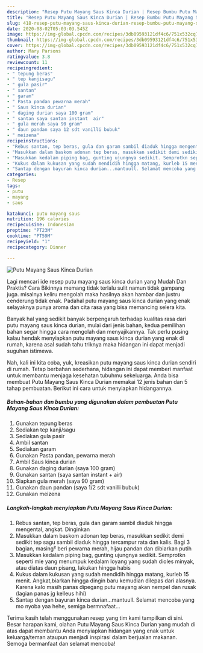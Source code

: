 ```yaml
---
description: "Resep Putu Mayang Saus Kinca Durian | Resep Bumbu Putu Mayang Saus Kinca Durian Yang Enak Dan Mudah"
title: "Resep Putu Mayang Saus Kinca Durian | Resep Bumbu Putu Mayang Saus Kinca Durian Yang Enak Dan Mudah"
slug: 418-resep-putu-mayang-saus-kinca-durian-resep-bumbu-putu-mayang-saus-kinca-durian-yang-enak-dan-mudah
date: 2020-08-02T05:03:03.545Z
image: https://img-global.cpcdn.com/recipes/3db09593121df4c6/751x532cq70/putu-mayang-saus-kinca-durian-foto-resep-utama.jpg
thumbnail: https://img-global.cpcdn.com/recipes/3db09593121df4c6/751x532cq70/putu-mayang-saus-kinca-durian-foto-resep-utama.jpg
cover: https://img-global.cpcdn.com/recipes/3db09593121df4c6/751x532cq70/putu-mayang-saus-kinca-durian-foto-resep-utama.jpg
author: Mary Parsons
ratingvalue: 3.8
reviewcount: 11
recipeingredient:
- " tepung beras"
- " tep kanjisagu"
- " gula pasir"
- " santan"
- " garam"
- " Pasta pandan pewarna merah"
- " Saus kinca durian"
- " daging durian saya 100 gram"
- " santan saya santan instant  air"
- " gula merah saya 90 gram"
- " daun pandan saya 12 sdt vanilli bubuk"
- " meizena"
recipeinstructions:
- "Rebus santan, tep beras, gula dan garam sambil diaduk hingga mengental, angkat. Dinginkan"
- "Masukkan dalam baskom adonan tep beras, masukkan sedikit demi sedikit tep sagu sambil diaduk hingga tercampur rata dan kalis. Bagi 3 bagian, masing² beri pewarna merah, hijau pandan dan dibiarkan putih"
- "Masukkan kedalam piping bag, gunting ujungnya sedikit. Semprotkn seperti mie yang menumpuk kedalam loyang yang sudah dioles minyak, atau diatas daun pisang, lakukan hingga habis"
- "Kukus dalam kukusan yang sudah mendidih hingga matang, kurleb 15 menit. Angkat,biarkan hingga dingin baru kemudian dilepas dari alasnya. Karena kalo masih panas dipegang putu mayang akan nempel dan rusak (lagian panas jg kelleus hihi)"
- "Santap dengan bayuran kinca durian...mantuull. Selamat mencoba yang mo nyoba yaa hehe, semiga bermnafaat..."
categories:
- Resep
tags:
- putu
- mayang
- saus

katakunci: putu mayang saus 
nutrition: 196 calories
recipecuisine: Indonesian
preptime: "PT23M"
cooktime: "PT59M"
recipeyield: "1"
recipecategory: Dinner

---
```



![Putu Mayang Saus Kinca Durian](https://img-global.cpcdn.com/recipes/3db09593121df4c6/751x532cq70/putu-mayang-saus-kinca-durian-foto-resep-utama.jpg)

Lagi mencari ide resep putu mayang saus kinca durian yang Mudah Dan Praktis? Cara Bikinnya memang tidak terlalu sulit namun tidak gampang juga. misalnya keliru mengolah maka hasilnya akan hambar dan justru cenderung tidak enak. Padahal putu mayang saus kinca durian yang enak selayaknya punya aroma dan cita rasa yang bisa memancing selera kita.



Banyak hal yang sedikit banyak berpengaruh terhadap kualitas rasa dari putu mayang saus kinca durian, mulai dari jenis bahan, kedua pemilihan bahan segar hingga cara mengolah dan menyajikannya. Tak perlu pusing kalau hendak menyiapkan putu mayang saus kinca durian yang enak di rumah, karena asal sudah tahu triknya maka hidangan ini dapat menjadi suguhan istimewa.


Nah, kali ini kita coba, yuk, kreasikan putu mayang saus kinca durian sendiri di rumah. Tetap berbahan sederhana, hidangan ini dapat memberi manfaat untuk membantu menjaga kesehatan tubuhmu sekeluarga. Anda bisa membuat Putu Mayang Saus Kinca Durian memakai 12 jenis bahan dan 5 tahap pembuatan. Berikut ini cara untuk menyiapkan hidangannya.

<!--inarticleads1-->

##### Bahan-bahan dan bumbu yang digunakan dalam pembuatan Putu Mayang Saus Kinca Durian:

1. Gunakan  tepung beras
1. Sediakan  tep kanji/sagu
1. Sediakan  gula pasir
1. Ambil  santan
1. Sediakan  garam
1. Gunakan  Pasta pandan, pewarna merah
1. Ambil  Saus kinca durian
1. Gunakan  daging durian (saya 100 gram)
1. Gunakan  santan (saya santan instant + air)
1. Siapkan  gula merah (saya 90 gram)
1. Gunakan  daun pandan (saya 1/2 sdt vanilli bubuk)
1. Gunakan  meizena




<!--inarticleads2-->

##### Langkah-langkah menyiapkan Putu Mayang Saus Kinca Durian:

1. Rebus santan, tep beras, gula dan garam sambil diaduk hingga mengental, angkat. Dinginkan
1. Masukkan dalam baskom adonan tep beras, masukkan sedikit demi sedikit tep sagu sambil diaduk hingga tercampur rata dan kalis. Bagi 3 bagian, masing² beri pewarna merah, hijau pandan dan dibiarkan putih
1. Masukkan kedalam piping bag, gunting ujungnya sedikit. Semprotkn seperti mie yang menumpuk kedalam loyang yang sudah dioles minyak, atau diatas daun pisang, lakukan hingga habis
1. Kukus dalam kukusan yang sudah mendidih hingga matang, kurleb 15 menit. Angkat,biarkan hingga dingin baru kemudian dilepas dari alasnya. Karena kalo masih panas dipegang putu mayang akan nempel dan rusak (lagian panas jg kelleus hihi)
1. Santap dengan bayuran kinca durian...mantuull. Selamat mencoba yang mo nyoba yaa hehe, semiga bermnafaat...




Terima kasih telah menggunakan resep yang tim kami tampilkan di sini. Besar harapan kami, olahan Putu Mayang Saus Kinca Durian yang mudah di atas dapat membantu Anda menyiapkan hidangan yang enak untuk keluarga/teman ataupun menjadi inspirasi dalam berjualan makanan. Semoga bermanfaat dan selamat mencoba!
